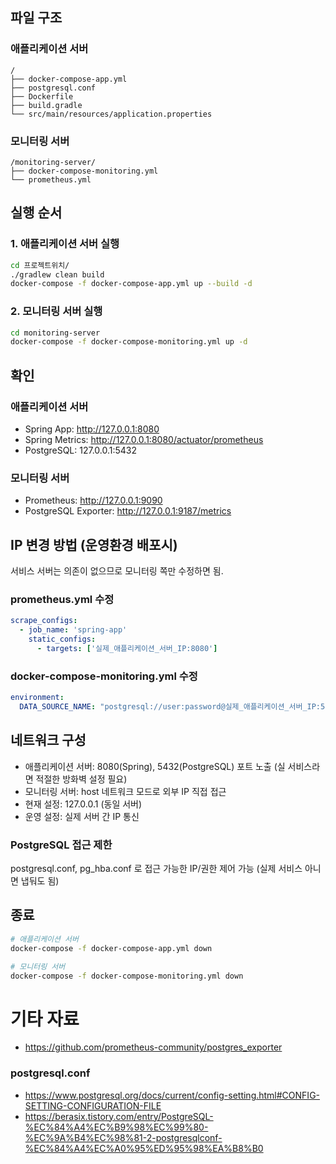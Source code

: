 ## 파일 구조

### 애플리케이션 서버
```
/
├── docker-compose-app.yml
├── postgresql.conf
├── Dockerfile
├── build.gradle
└── src/main/resources/application.properties
```

### 모니터링 서버
```
/monitoring-server/
├── docker-compose-monitoring.yml
└── prometheus.yml
```

## 실행 순서

### 1. 애플리케이션 서버 실행
```bash
cd 프로젝트위치/
./gradlew clean build
docker-compose -f docker-compose-app.yml up --build -d
```

### 2. 모니터링 서버 실행
```bash
cd monitoring-server
docker-compose -f docker-compose-monitoring.yml up -d
```

## 확인

### 애플리케이션 서버
- Spring App: http://127.0.0.1:8080
- Spring Metrics: http://127.0.0.1:8080/actuator/prometheus
- PostgreSQL: 127.0.0.1:5432

### 모니터링 서버
- Prometheus: http://127.0.0.1:9090
- PostgreSQL Exporter: http://127.0.0.1:9187/metrics

## IP 변경 방법 (운영환경 배포시)

서비스 서버는 의존이 없으므로 모니터링 쪽만 수정하면 됨.

### prometheus.yml 수정
```yaml
scrape_configs:
  - job_name: 'spring-app'
    static_configs:
      - targets: ['실제_애플리케이션_서버_IP:8080']
```

### docker-compose-monitoring.yml 수정
```yaml
environment:
  DATA_SOURCE_NAME: "postgresql://user:password@실제_애플리케이션_서버_IP:5432/mydb?sslmode=disable"
```

## 네트워크 구성

- 애플리케이션 서버: 8080(Spring), 5432(PostgreSQL) 포트 노출 (실 서비스라면 적절한 방화벽 설정 필요)
- 모니터링 서버: host 네트워크 모드로 외부 IP 직접 접근
- 현재 설정: 127.0.0.1 (동일 서버)
- 운영 설정: 실제 서버 간 IP 통신

### PostgreSQL 접근 제한
postgresql.conf, pg_hba.conf 로 접근 가능한 IP/권한 제어 가능 (실제 서비스 아니면 냅둬도 됨)

## 종료
```bash
# 애플리케이션 서버
docker-compose -f docker-compose-app.yml down

# 모니터링 서버
docker-compose -f docker-compose-monitoring.yml down
```


# 기타 자료

- https://github.com/prometheus-community/postgres_exporter

### postgresql.conf
- https://www.postgresql.org/docs/current/config-setting.html#CONFIG-SETTING-CONFIGURATION-FILE
- https://berasix.tistory.com/entry/PostgreSQL-%EC%84%A4%EC%B9%98%EC%99%80-%EC%9A%B4%EC%98%81-2-postgresqlconf-%EC%84%A4%EC%A0%95%ED%95%98%EA%B8%B0
